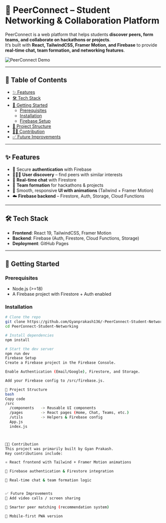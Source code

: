 # 🚀 PeerConnect – Student Networking & Collaboration Platform

PeerConnect is a web platform that helps students **discover peers, form teams, and collaborate on hackathons or projects**.  
It’s built with **React, TailwindCSS, Framer Motion, and Firebase** to provide **real-time chat, team formation, and networking features**.

![PeerConnect Demo](demo.gif) <!-- Replace with your GIF or screenshot -->

---

## 📖 Table of Contents
- [✨ Features](#-features)
- [🛠 Tech Stack](#-tech-stack)
- [🚀 Getting Started](#-getting-started)
  - [Prerequisites](#prerequisites)
  - [Installation](#installation)
  - [Firebase Setup](#firebase-setup)
- [📂 Project Structure](#-project-structure)
- [🧑‍💻 Contribution](#-contribution)
- [✅ Future Improvements](#-future-improvements)

---

## ✨ Features
- 🔑 Secure **authentication** with Firebase  
- 🧑‍🤝‍🧑 **User discovery** – find peers with similar interests  
- 💬 **Real-time chat** with Firestore  
- 👥 **Team formation** for hackathons & projects  
- 🎨 Smooth, responsive **UI with animations** (Tailwind + Framer Motion)  
- ☁️ **Firebase backend** – Firestore, Auth, Storage, Cloud Functions  

---

## 🛠 Tech Stack
- **Frontend**: React 19, TailwindCSS, Framer Motion  
- **Backend**: Firebase (Auth, Firestore, Cloud Functions, Storage)  
- **Deployment**: GitHub Pages

---

## 🚀 Getting Started

### Prerequisites
- Node.js (>=18)  
- A Firebase project with Firestore + Auth enabled  

### Installation
```bash
# Clone the repo
git clone https://github.com/Gyanprakash136/-PeerConnect-Student-Networking.git
cd PeerConnect-Student-Networking

# Install dependencies
npm install

# Start the dev server
npm run dev
Firebase Setup
Create a Firebase project in the Firebase Console.

Enable Authentication (Email/Google), Firestore, and Storage.

Add your Firebase config to /src/firebase.js.

📂 Project Structure
bash
Copy code
/src
  /components   -> Reusable UI components
  /pages        -> React pages (Home, Chat, Teams, etc.)
  /utils        -> Helpers & Firebase config
  App.js
  index.js



🧑‍💻 Contribution
This project was primarily built by Gyan Prakash.
Key contributions include:

⚛️ React frontend with Tailwind + Framer Motion animations

🔑 Firebase authentication & Firestore integration

💬 Real-time chat & team formation logic


✅ Future Improvements
🎥 Add video calls / screen sharing

🤖 Smarter peer matching (recommendation system)

📱 Mobile-first PWA version

